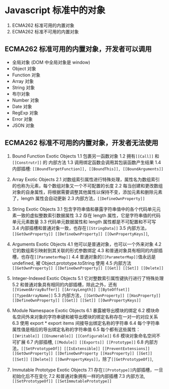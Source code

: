 # Javascript 标准中的对象

1. ECMA262 标准可用的内置对象
2. ECMA262 标准不可用的内置对象

## ECMA262 标准可用的内置对象，开发者可以调用

- 全局对象 (DOM 中全局对象是 window)
- Object 对象
- Function 对象
- Array 对象
- String 对象
- 布尔对象
- Number 对象
- Date 对象
- RegExp 对象
- Error 对象
- JSON 对象

## ECMA262 标准不可用的内置对象，开发者无法使用

1. Bound Function Exotic Objects
   1.1 包裹另一函数对象
   1.2 拥有`[[Call]]` 和`[[Construtr]]` 的 内部方法
   1.3 调用绑定函数会调用其包装函数产生结果
   1.4 内部插槽: `[[BoundTargetFunction]], [[BoundThis]], [[BoundArguments]]`
2. Array Exotic Objects
   2.1 对数组索引属性进行特殊处理，属性名为数组索引的也称为元素，每个数组对象又一个不可配置的长度
   2.2 每当创建和更改数组对象的自身属性，将根据需要调整其他属性以保持不变，添加元素和删除元素了，length 属性会自动更新
   2.3 内部方法，`[[DefineOwnProperty]]`

3. String Exotic Objects
   3.1 包含字符串值和暴露字符串值中的各个代码单元元素一致的虚拟整数索引数据属性
   3.2 存在 length 属性，它是字符串值的代码单元元素数量
   3.3 代码单元数据属性和 length 属性都是不可配置和不可写
   3.4 内部插槽和普通对象一致，也存在`[[StringData]]`
   3.5 内部方法，`[[GetOwnProperty]] [[DefineOwnProperty]] [[OwnPropertyKeys]]`,
4. Arguments Exotic Objects
   4.1 他可以是普通对象，也可以一个外来对象
   4.2 它的数组索引映射到其关联的形式参数绑定
   4.3 和普通对象具有相同的内部插槽，也存在`[[ParameterMap]]`
   4.4 普通对象的`[[ParameterMap]]`值永远是 undefined, 被 Object.prototype.toString 使用
   4.5 内部方法`[[GetOwnProperty]] [[DefineOwnProperty]] [[Get]] [[Set]] [[Delete]]`
5. Integer-Indexed Exotic Objects
   5.1 它对整数索引属性键执行进行了特殊处理
   5.2 和普通对象具有相同的内部插槽，除此之外，还有`[[ViewedArrayBuffer]] [[ArrayLength]] [[ByteOffset]] [[TypedArrayName]]`
   5.3 内部方法，`[[GetOwnProperty]] [[HasProperty]] [[DefineOwnProperty]] [[Get]] [[Set]] [[OwnPropertyKeys]]`
6. Module Namespace Exotic Objects
   6.1 暴露被导出模块的绑定
   6.2 模块命名空间外来对象的字符串键和被导出模块的绑定名称存在一对一的对应关系
   6.3 使用 export \* export items 间接导出绑定名称的字符串
   6.4 每个字符串属性值是相应的导出绑定名称的字符串值
   6.5 每个都有这些属性：`[[Writable]] [[Enumerable]] [[Configurable]]`
   6.6 模块对象命名空间不可扩展
   6.7 内部插槽, `[[Module]] [[Exports]] [[Prototype]]`
   6.8 内部方法，`[[SetPrototypeOf]] [[IsExtensible]] [[PreventExtensions]] [[GetOwnProperty]] [[DefineOwnProperty [[HasProperty]] [[Get]] [[Set]] [[Delete]] [[OwnPropertyKeys]]`，除了`[[GetPrototypeOf]]`,
7. Immutable Prototype Exotic Objects
   7.1 存在`[[Prototype]]`内部插槽，一旦初始化后不在变化
   7.2 和普通对象拥有一样的内部插槽
   7.3 内部方法,`[[SetPrototypeOf]] [[SetImmutablePrototype]]`
